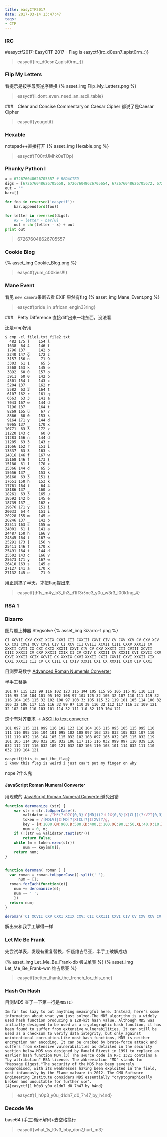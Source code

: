 ```yaml
---
title: easyCTF2017
date: 2017-03-14 13:47:47
tags:
- CTF
---
```


### IRC
\#easyctf2017: EasyCTF 2017 - Flag is easyctf{irc_d0esn7_apist0rm_:)}

>easyctf{irc_d0esn7_apist0rm_:)}

<!--more-->
### Flip My Letters
看提示是按字母表逆序替换
{% asset_img Flip_My_Letters.png %}

>easyctf{i_dont_even_need_an_ascii_table}

###　Clear and Concise Commentary on Caesar Cipher
都说了是Caesar Cipher

>easyctf{yougotit}

### Hexable
notepad++直接打开
{% asset_img Hexable.png %}

>easyctf{T00rtUMhk0eTOp}

### Phunky Python I

``` python
x = 672676048626705557 # REDACTED
digs = [672676048626705658, 672676048626705654, 672676048626705672, 672676048626705678, 672676048626705656, 672676048626705673, 672676048626705659]
out = ""
bar=[]

for foo in reversed('easyctf'):
    bar.append(ord(foo))

for letter in reversed(digs):
    #x = letter - bar[0]
    out = chr(letter - x) + out
print out
```

>672676048626705557

### Cookie Blog
{% asset_img Cookie_Blog.png %}

>easyctf{yum_c00kies!!!}

### Mane Event
看见 `new camera`果断去看 EXIF 果然有flag
{% asset_img Mane_Event.png %}

>easyctf{pride_in_african_engin33ring}


###　Petty Difference
直接diff出来一堆东西，没法看

还是cmp好用

``` 
$ cmp -cl file1.txt file2.txt
  482 175 }    154 l
 1638  64 4    146 f
 1796 137 _    142 b
 2240 147 g    172 z
 3157 156 n     71 9
 3303  61 1     65 5
 3568 153 k    145 e
 3892  60 0    157 o
 3911  60 0    142 b
 4501 154 l    143 c
 5204 137 _    162 r
 5582  63 3    164 t
 6107 162 r    161 q
 6563  63 3    141 a
 7043 167 w    144 d
 7196 137 _    164 t
 8269 165 u     67 7
 8866  60 0    153 k
 9164 171 y    144 d
 9965 137 _    170 x
10771  63 3    172 z
11220 143 c     60 0
11283 156 n    144 d
11285  63 3    143 c
11666 162 r    151 i
13337  63 3    163 s
14816 146 f    167 w
15168 146 f    173 {
15180  61 1    170 x
15366 144 d     65 5
15656 137 _    153 k
16168  63 3    151 i
17651 150 h    153 k
17761 164 t     64 4
18186 137 _    160 p
18261  63 3    165 u
18592 142 b    145 e
18739 137 _    162 r
19676 171 y    151 i
20033  64 4    151 i
20228 155 m    145 e
20246 137 _    142 b
23511 163 s    155 m
24001  61 1    141 a
24487 150 h    166 v
24845 164 t    167 w
25291 173 {    156 n
25411 146 f    170 x
25491 164 t    144 d
25502 143 c    166 v
25673 171 y    167 w
26410 163 s    145 e
27127 141 a    170 x
27132 145 e     71 9
```

用正则搞了半天，才把flag提出来

>easyctf{th1s_m4y_b3_th3_d1ff3r3nc3_y0u_w3r3_l00k1ng_4}


### RSA 1

### Bizarro
图片题上神器 Stegsolve
{% asset_img Bizarro-1.png %} 

```
CI XCVII CXV CXXI XCIX CXVI CII CXXIII CXVI CIV CV CXV XCV CV CXV XCV CX CXI CXVI XCV CXVI CIV CI XCV CII CVIII XCVII CIII CXXV XXXII CV XXXII CVII CX CXI CXIX XXXII CXVI CIV CV CXV XXXII CII CVIII XCVII CIII XXXII CV CXV XXXII CXIX CI CV CXIV C XXXII CV XXXII CVI CXVII CXV CXVI XXXII XCIX XCVII CX XXXIX CXVI XXXII CXII CXVII CXVI XXXII CIX CXXI XXXII CII CV CX CIII CI CXIV XXXII CXI CX XXXII CXIX CIV CXXI
```

目测罗马数字 [Advanced Roman Numerals Converter](http://www.onlineconversion.com/roman_numerals_advanced.htm)

半手工替换
```
101 97 115 121 99 116 102 123 116 104 105 115 95 105 115 95 110 111 116 95 116 104 101 95 102 108 97 103 125 32 105 32 107 110 111 119 32 116 104 105 115 32 102 108 97 103 32 105 115 32 119 101 105 114 100 32 105 32 106 117 115 116 32 99 97 110 39 116 32 112 117 116 32 109 121 32 102 105 110 103 101 114 32 111 110 32 119 104 121
```

这个有对齐要求 -> [ASCII to text converter](http://www.unit-conversion.info/texttools/ascii/)

```
101 097 115 121 099 116 102 123 116 104 105 115 095 105 115 095 110 111 116 095 116 104 101 095 102 108 097 103 125 032 105 032 107 110 111 119 032 116 104 105 115 032 102 108 097 103 032 105 115 032 119 101 105 114 100 032 105 032 106 117 115 116 032 099 097 110 039 116 032 112 117 116 032 109 121 032 102 105 110 103 101 114 032 111 110 032 119 104 121
```

```
easyctf{this_is_not_the_flag} 
i know this flag is weird i just can't put my finger on why
```

nope ?什么鬼

#### JavaScript Roman Numeral Converter
用现成的 [JavaScript Roman Numeral Converter](http://blog.stevenlevithan.com/archives/javascript-roman-numeral-converter)避免出错

``` js romanize https://repl.it/CLmf/27 deromanize.js
function deromanize (str) {
	var	str = str.toUpperCase(),
		validator = /^M*(?:D?C{0,3}|C[MD])(?:L?X{0,3}|X[CL])(?:V?I{0,3}|I[XV])$/,
		token = /[MDLV]|C[MD]?|X[CL]?|I[XV]?/g,
		key = {M:1000,CM:900,D:500,CD:400,C:100,XC:90,L:50,XL:40,X:10,IX:9,V:5,IV:4,I:1},
		num = 0, m;
	if (!(str && validator.test(str)))
		return false;
	while (m = token.exec(str))
		num += key[m[0]];
	return num;
}


function deroman( roman ) {
  var roman = roman.toUpperCase().split(' '),
      num = [];
  roman.forEach(function(e){
    num += deromanize(e);
    num += ' ';
    })
  return num;
}

deroman('CI XCVII CXV CXXI XCIX CXVI CII CXXIII CXVI CIV CV CXV XCV CV CXV XCV CX CXI CXVI XCV CXVI CIV CI XCV CII CVIII XCVII CIII CXXV XXXII CV XXXII CVII CX CXI CXIX XXXII CXVI CIV CV CXV XXXII CII CVIII XCVII CIII XXXII CV CXV XXXII CXIX CI CV CXIV C XXXII CV XXXII CVI CXVII CXV CXVI XXXII XCIX XCVII CX XXXIX CXVI XXXII CXII CXVII CXVI XXXII CIX CXXI XXXII CII CV CX CIII CI CXIV XXXII CXI CX XXXII CXIX CIV CXXI')
```

解出来和我手工解得一样



### Let Me Be Frank
先尝试单表，发现有重复替换，怀疑维吉尼亚，半手工破解成功

{% asset_img Let_Me_Be_Frank-db 尝试单表 %} 
{% asset_img Let_Me_Be_Frank-wm 维吉尼亚 %}

>easyctf{better_thank_the_french_for_this_one}

### Hash On Hash
目测MD5
查了一下第一行是`MD5(I)`

```
Im far too lazy to put anything meaningful here. Instead, here's some information about what you just solved.The MD5 algorithm is a widely used hash function producing a 128-bit hash value. Although MD5 was initially designed to be used as a cryptographic hash function, it has been found to suffer from extensive vulnerabilities. It can still be used as a checksum to verify data integrity, but only against unintentional corruption.Like most hash functions, MD5 is neither encryption nor encoding. It can be cracked by brute-force attack and suffers from extensive vulnerabilities as detailed in the security section below.MD5 was designed by Ronald Rivest in 1991 to replace an earlier hash function MD4.[3] The source code in RFC 1321 contains a "by attribution" RSA license. The abbreviation "MD" stands for "Message Digest."The security of the MD5 has been severely compromised, with its weaknesses having been exploited in the field, most infamously by the Flame malware in 2012. The CMU Software Engineering Institute considers MD5 essentially "cryptographically broken and unsuitable for further use".[4]easyctf{1_h0p3_y0u_d1dn7_d0_7h47_by_h4nd}
```

>easyctf{1_h0p3_y0u_d1dn7_d0_7h47_by_h4nd}

### Decode Me
base64 (手工)循环解码+去空格换行

>easyctf{what_1s_l0v3_bby_don7_hurt_m3}